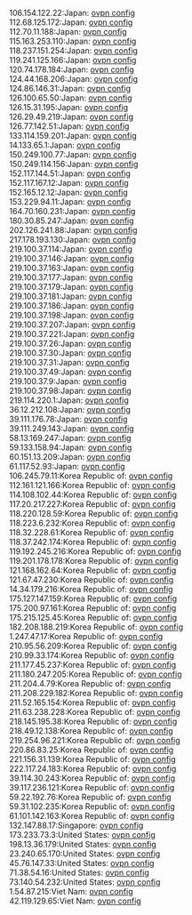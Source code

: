 106.154.122.22:Japan: [ovpn config](vpn/106_154_122_22.ovpn)  
112.68.125.172:Japan: [ovpn config](vpn/112_68_125_172.ovpn)  
112.70.11.188:Japan: [ovpn config](vpn/112_70_11_188.ovpn)  
115.163.253.110:Japan: [ovpn config](vpn/115_163_253_110.ovpn)  
118.237.151.254:Japan: [ovpn config](vpn/118_237_151_254.ovpn)  
119.241.125.166:Japan: [ovpn config](vpn/119_241_125_166.ovpn)  
120.74.178.184:Japan: [ovpn config](vpn/120_74_178_184.ovpn)  
124.44.168.206:Japan: [ovpn config](vpn/124_44_168_206.ovpn)  
124.86.146.31:Japan: [ovpn config](vpn/124_86_146_31.ovpn)  
126.100.65.50:Japan: [ovpn config](vpn/126_100_65_50.ovpn)  
126.15.31.195:Japan: [ovpn config](vpn/126_15_31_195.ovpn)  
126.29.49.219:Japan: [ovpn config](vpn/126_29_49_219.ovpn)  
126.77.142.51:Japan: [ovpn config](vpn/126_77_142_51.ovpn)  
133.114.159.201:Japan: [ovpn config](vpn/133_114_159_201.ovpn)  
14.133.65.1:Japan: [ovpn config](vpn/14_133_65_1.ovpn)  
150.249.100.77:Japan: [ovpn config](vpn/150_249_100_77.ovpn)  
150.249.114.156:Japan: [ovpn config](vpn/150_249_114_156.ovpn)  
152.117.144.51:Japan: [ovpn config](vpn/152_117_144_51.ovpn)  
152.117.167.12:Japan: [ovpn config](vpn/152_117_167_12.ovpn)  
152.165.12.12:Japan: [ovpn config](vpn/152_165_12_12.ovpn)  
153.229.94.11:Japan: [ovpn config](vpn/153_229_94_11.ovpn)  
164.70.160.231:Japan: [ovpn config](vpn/164_70_160_231.ovpn)  
180.30.85.247:Japan: [ovpn config](vpn/180_30_85_247.ovpn)  
202.126.241.88:Japan: [ovpn config](vpn/202_126_241_88.ovpn)  
217.178.193.130:Japan: [ovpn config](vpn/217_178_193_130.ovpn)  
219.100.37.114:Japan: [ovpn config](vpn/219_100_37_114.ovpn)  
219.100.37.146:Japan: [ovpn config](vpn/219_100_37_146.ovpn)  
219.100.37.163:Japan: [ovpn config](vpn/219_100_37_163.ovpn)  
219.100.37.177:Japan: [ovpn config](vpn/219_100_37_177.ovpn)  
219.100.37.179:Japan: [ovpn config](vpn/219_100_37_179.ovpn)  
219.100.37.181:Japan: [ovpn config](vpn/219_100_37_181.ovpn)  
219.100.37.186:Japan: [ovpn config](vpn/219_100_37_186.ovpn)  
219.100.37.198:Japan: [ovpn config](vpn/219_100_37_198.ovpn)  
219.100.37.207:Japan: [ovpn config](vpn/219_100_37_207.ovpn)  
219.100.37.221:Japan: [ovpn config](vpn/219_100_37_221.ovpn)  
219.100.37.26:Japan: [ovpn config](vpn/219_100_37_26.ovpn)  
219.100.37.30:Japan: [ovpn config](vpn/219_100_37_30.ovpn)  
219.100.37.31:Japan: [ovpn config](vpn/219_100_37_31.ovpn)  
219.100.37.49:Japan: [ovpn config](vpn/219_100_37_49.ovpn)  
219.100.37.9:Japan: [ovpn config](vpn/219_100_37_9.ovpn)  
219.100.37.98:Japan: [ovpn config](vpn/219_100_37_98.ovpn)  
219.114.220.1:Japan: [ovpn config](vpn/219_114_220_1.ovpn)  
36.12.212.108:Japan: [ovpn config](vpn/36_12_212_108.ovpn)  
39.111.176.78:Japan: [ovpn config](vpn/39_111_176_78.ovpn)  
39.111.249.143:Japan: [ovpn config](vpn/39_111_249_143.ovpn)  
58.13.169.247:Japan: [ovpn config](vpn/58_13_169_247.ovpn)  
59.133.158.94:Japan: [ovpn config](vpn/59_133_158_94.ovpn)  
60.151.13.209:Japan: [ovpn config](vpn/60_151_13_209.ovpn)  
61.117.52.93:Japan: [ovpn config](vpn/61_117_52_93.ovpn)  
106.245.79.11:Korea Republic of: [ovpn config](vpn/106_245_79_11.ovpn)  
112.161.121.166:Korea Republic of: [ovpn config](vpn/112_161_121_166.ovpn)  
114.108.102.44:Korea Republic of: [ovpn config](vpn/114_108_102_44.ovpn)  
117.20.217.227:Korea Republic of: [ovpn config](vpn/117_20_217_227.ovpn)  
118.220.128.59:Korea Republic of: [ovpn config](vpn/118_220_128_59.ovpn)  
118.223.6.232:Korea Republic of: [ovpn config](vpn/118_223_6_232.ovpn)  
118.32.228.61:Korea Republic of: [ovpn config](vpn/118_32_228_61.ovpn)  
118.37.242.174:Korea Republic of: [ovpn config](vpn/118_37_242_174.ovpn)  
119.192.245.216:Korea Republic of: [ovpn config](vpn/119_192_245_216.ovpn)  
119.201.178.178:Korea Republic of: [ovpn config](vpn/119_201_178_178.ovpn)  
121.168.162.64:Korea Republic of: [ovpn config](vpn/121_168_162_64.ovpn)  
121.67.47.230:Korea Republic of: [ovpn config](vpn/121_67_47_230.ovpn)  
14.34.179.216:Korea Republic of: [ovpn config](vpn/14_34_179_216.ovpn)  
175.127.147.159:Korea Republic of: [ovpn config](vpn/175_127_147_159.ovpn)  
175.200.97.161:Korea Republic of: [ovpn config](vpn/175_200_97_161.ovpn)  
175.215.125.45:Korea Republic of: [ovpn config](vpn/175_215_125_45.ovpn)  
182.208.188.219:Korea Republic of: [ovpn config](vpn/182_208_188_219.ovpn)  
1.247.47.17:Korea Republic of: [ovpn config](vpn/1_247_47_17.ovpn)  
210.95.56.209:Korea Republic of: [ovpn config](vpn/210_95_56_209.ovpn)  
210.99.33.174:Korea Republic of: [ovpn config](vpn/210_99_33_174.ovpn)  
211.177.45.237:Korea Republic of: [ovpn config](vpn/211_177_45_237.ovpn)  
211.180.247.205:Korea Republic of: [ovpn config](vpn/211_180_247_205.ovpn)  
211.204.4.79:Korea Republic of: [ovpn config](vpn/211_204_4_79.ovpn)  
211.208.229.182:Korea Republic of: [ovpn config](vpn/211_208_229_182.ovpn)  
211.52.165.154:Korea Republic of: [ovpn config](vpn/211_52_165_154.ovpn)  
211.63.238.228:Korea Republic of: [ovpn config](vpn/211_63_238_228.ovpn)  
218.145.195.38:Korea Republic of: [ovpn config](vpn/218_145_195_38.ovpn)  
218.49.12.138:Korea Republic of: [ovpn config](vpn/218_49_12_138.ovpn)  
219.254.96.221:Korea Republic of: [ovpn config](vpn/219_254_96_221.ovpn)  
220.86.83.25:Korea Republic of: [ovpn config](vpn/220_86_83_25.ovpn)  
221.156.31.139:Korea Republic of: [ovpn config](vpn/221_156_31_139.ovpn)  
222.117.24.183:Korea Republic of: [ovpn config](vpn/222_117_24_183.ovpn)  
39.114.30.243:Korea Republic of: [ovpn config](vpn/39_114_30_243.ovpn)  
39.117.236.121:Korea Republic of: [ovpn config](vpn/39_117_236_121.ovpn)  
59.22.192.76:Korea Republic of: [ovpn config](vpn/59_22_192_76.ovpn)  
59.31.102.235:Korea Republic of: [ovpn config](vpn/59_31_102_235.ovpn)  
61.101.142.163:Korea Republic of: [ovpn config](vpn/61_101_142_163.ovpn)  
132.147.88.17:Singapore: [ovpn config](vpn/132_147_88_17.ovpn)  
173.233.73.3:United States: [ovpn config](vpn/173_233_73_3.ovpn)  
198.13.36.179:United States: [ovpn config](vpn/198_13_36_179.ovpn)  
23.240.65.170:United States: [ovpn config](vpn/23_240_65_170.ovpn)  
45.76.147.33:United States: [ovpn config](vpn/45_76_147_33.ovpn)  
71.38.54.16:United States: [ovpn config](vpn/71_38_54_16.ovpn)  
73.140.54.232:United States: [ovpn config](vpn/73_140_54_232.ovpn)  
1.54.87.215:Viet Nam: [ovpn config](vpn/1_54_87_215.ovpn)  
42.119.129.65:Viet Nam: [ovpn config](vpn/42_119_129_65.ovpn)  
